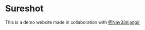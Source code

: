 # Sureshot

This is a demo website made in collaboration with [@Nav33njangir](https://github.com/Nav33njangir)
